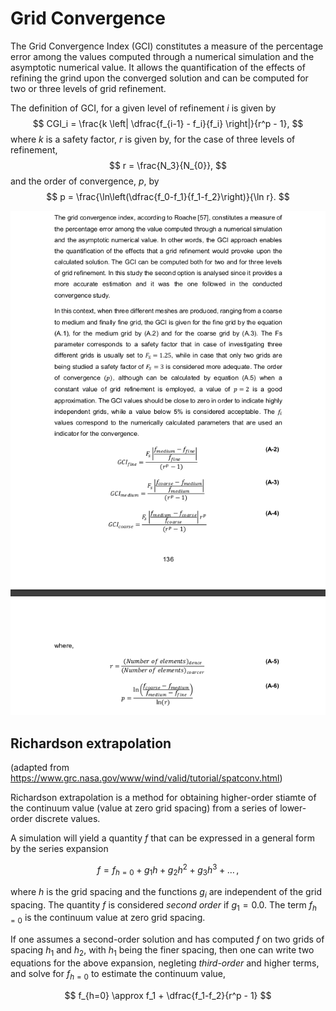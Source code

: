 # Grid Convergence
The Grid Convergence Index (GCI) constitutes a measure of the percentage error among the values computed through a numerical simulation and the asymptotic numerical value. It allows the quantification of the effects of refining the grind upon the converged solution and can be computed for two or three levels of grid refinement. 

The definition of GCI, for a given level of refinement $i$ is given by
$$
CGI_i = 
\frac{k \left| \dfrac{f_{i-1} - f_i}{f_i} \right|}{r^p - 1},
$$
where $k$ is a safety factor, $r$ is given by, for the case of three levels of refinement,
$$
r = \frac{N_3}{N_{0}},
$$
and the order of convergence, $p$, by
$$
p = \frac{\ln\left(\dfrac{f_0-f_1}{f_1-f_2}\right)}{\ln r}.
$$

![b7841f5b9ea13d0a45494b1a7abea808.png](../../_resources/b7841f5b9ea13d0a45494b1a7abea808.png)

## Richardson extrapolation

(adapted from https://www.grc.nasa.gov/www/wind/valid/tutorial/spatconv.html)

Richardson extrapolation is a method for obtaining higher-order stiamte of the continuum value (value at zero grid spacing) from a series of lower-order discrete values.

A simulation will yield a quantity $f$ that can be expressed in a general form by the series expansion

$$
f = f_{h=0} +  g_1 h +  g_2  h^2 +  g_3  h^3 + \ldots \, ,
$$

where $h$ is the grid spacing and the functions $g_i$ are independent of the grid spacing. The quantity $f$ is considered *second order* if $g_1 = 0.0$. The term $f_{h=0}$ is the continuum value at zero grid spacing.

If one assumes a second-order solution and has computed $f$ on two grids of spacing $h_1$ and $h_2$, with $h_1$ being the finer spacing, then one can write two equations for the above expansion, negleting *third-order* and higher terms, and solve for $f_{h=0}$ to estimate the continuum value, 

$$
f_{h=0} \approx f_1 + \dfrac{f_1-f_2}{r^p - 1}
$$